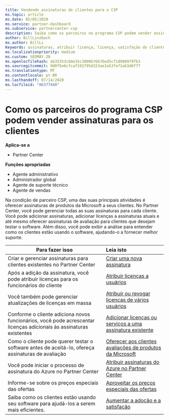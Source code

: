```yaml
---
title: Vendendo assinaturas de clientes para o CSP
ms.topic: article
ms.date: 05/05/2020
ms.service: partner-dashboard
ms.subservice: partnercenter-csp
description: Saiba como os parceiros no programa CSP podem vender assinaturas para os clientes e gerenciá-los por meio do Partner Center.
author: BillLinzbach
ms.author: BillLi
Keywords: assinaturas, atribuir licença, licença, satisfação do cliente, assinaturas do Azure
ms.localizationpriority: medium
ms.custom: SEOMAY.20
ms.openlocfilehash: eb35353c84e35c3900b76676ed5cf1d908979fb3
ms.sourcegitcommit: 9d0f5e6cfcaf191f95d153ae3a53fef1ab3d6f77
ms.translationtype: MT
ms.contentlocale: pt-BR
ms.lasthandoff: 07/14/2020
ms.locfileid: "86377440"
---
```

# <a name="how-csp-program-partners-can-sell-subscriptions-to-customers"></a>Como os parceiros do programa CSP podem vender assinaturas para os clientes

**Aplica-se a**

-  Partner Center

**Funções apropriadas**

- Agente administrativo
- Administrador global
- Agente de suporte técnico
- Agente de vendas

Na condição de parceiro CSP, uma das suas principais atividades é oferecer assinaturas de produtos da Microsoft a seus clientes. No Partner Center, você pode gerenciar todas as suas assinaturas para cada cliente. Você pode adicionar assinaturas, adicionar licenças a assinaturas atuais e até mesmo oferecer assinaturas de avaliação para clientes que desejam testar o software. Além disso, você pode exibir a análise para entender como os clientes estão usando o software, ajudando-o a fornecer melhor suporte.

|**Para fazer isso**   |**Leia isto**   |
|----------------------|:----------------------|
|Criar e gerenciar assinaturas para clientes existentes no Partner Center|[Criar uma nova assinatura](create-a-new-subscription.md)|
|Após a adição da assinatura, você pode atribuir licenças para os funcionários do cliente  |[Atribuir licenças a usuários](assign-licenses-to-users.md)|
|Você também pode gerenciar atualizações de licenças em massa   |[Atribuir ou revogar licenças de vários usuários](bulk-license-provisioning-for-multiple-users.md)|
|Conforme o cliente adiciona novos funcionários, você pode acrescentar licenças adicionais às assinaturas existentes   |[Adicionar licenças ou serviços a uma assinatura existente](add-licenses-or-services-to-an-existing-subscription.md)|
|Como o cliente pode querer testar o software antes de aceitá-lo, ofereça assinaturas de avaliação    |[Oferecer aos clientes avaliações de produtos da Microsoft](offer-your-customers-trials-of-microsoft-products.md)|
|Você pode iniciar o processo de assinatura do Azure no Partner Center   |[Atribuir assinaturas do Azure no Partner Center](assign-azure-subscriptions.md)|
|Informe-se sobre os preços especiais das ofertas   |[Aproveitar os preços especiais das ofertas](get-special-pricing-for-offers.md)|
|Saiba como os clientes estão usando seu software para ajudá-los a serem mais eficientes.   | [Aumentar a adoção e a satisfação](increasing-adoption-and-satisfaction.md)   |
